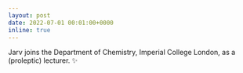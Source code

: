 ```yaml
---
layout: post
date: 2022-07-01 00:01:00+0000
inline: true
---
```


Jarv joins the Department of Chemistry, Imperial College London, as a (proleptic) lecturer. :sparkles:
